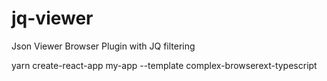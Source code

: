# jq-viewer
Json Viewer Browser Plugin with JQ filtering


yarn create-react-app my-app --template complex-browserext-typescript
